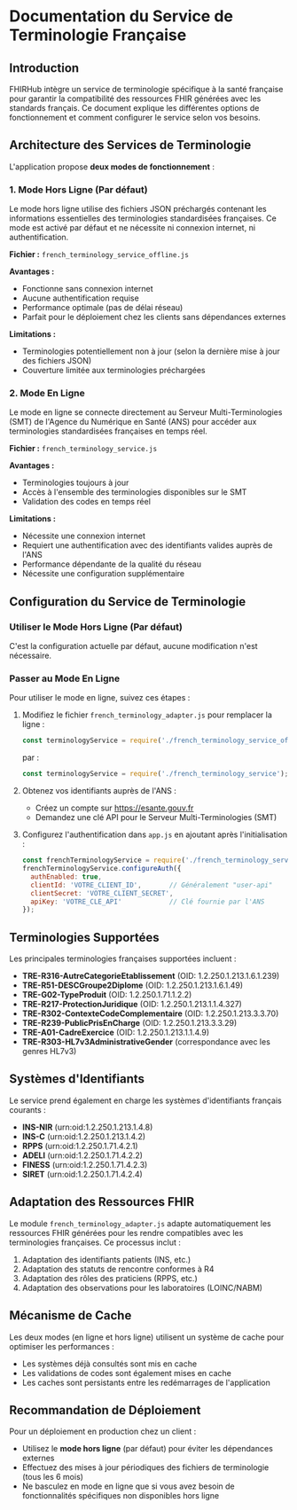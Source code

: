 # Documentation du Service de Terminologie Française

## Introduction

FHIRHub intègre un service de terminologie spécifique à la santé française pour garantir la compatibilité des ressources FHIR générées avec les standards français. Ce document explique les différentes options de fonctionnement et comment configurer le service selon vos besoins.

## Architecture des Services de Terminologie

L'application propose **deux modes de fonctionnement** :

### 1. Mode Hors Ligne (Par défaut)

Le mode hors ligne utilise des fichiers JSON préchargés contenant les informations essentielles des terminologies standardisées françaises. Ce mode est activé par défaut et ne nécessite ni connexion internet, ni authentification.

**Fichier :** `french_terminology_service_offline.js`

**Avantages :**
- Fonctionne sans connexion internet
- Aucune authentification requise
- Performance optimale (pas de délai réseau)
- Parfait pour le déploiement chez les clients sans dépendances externes

**Limitations :**
- Terminologies potentiellement non à jour (selon la dernière mise à jour des fichiers JSON)
- Couverture limitée aux terminologies préchargées

### 2. Mode En Ligne

Le mode en ligne se connecte directement au Serveur Multi-Terminologies (SMT) de l'Agence du Numérique en Santé (ANS) pour accéder aux terminologies standardisées françaises en temps réel.

**Fichier :** `french_terminology_service.js`

**Avantages :**
- Terminologies toujours à jour
- Accès à l'ensemble des terminologies disponibles sur le SMT
- Validation des codes en temps réel

**Limitations :**
- Nécessite une connexion internet
- Requiert une authentification avec des identifiants valides auprès de l'ANS
- Performance dépendante de la qualité du réseau
- Nécessite une configuration supplémentaire

## Configuration du Service de Terminologie

### Utiliser le Mode Hors Ligne (Par défaut)

C'est la configuration actuelle par défaut, aucune modification n'est nécessaire.

### Passer au Mode En Ligne

Pour utiliser le mode en ligne, suivez ces étapes :

1. Modifiez le fichier `french_terminology_adapter.js` pour remplacer la ligne :
   ```javascript
   const terminologyService = require('./french_terminology_service_offline');
   ```
   par :
   ```javascript
   const terminologyService = require('./french_terminology_service');
   ```

2. Obtenez vos identifiants auprès de l'ANS :
   - Créez un compte sur https://esante.gouv.fr
   - Demandez une clé API pour le Serveur Multi-Terminologies (SMT)

3. Configurez l'authentification dans `app.js` en ajoutant après l'initialisation :
   ```javascript
   const frenchTerminologyService = require('./french_terminology_service');
   frenchTerminologyService.configureAuth({
     authEnabled: true,
     clientId: 'VOTRE_CLIENT_ID',       // Généralement "user-api"
     clientSecret: 'VOTRE_CLIENT_SECRET', 
     apiKey: 'VOTRE_CLE_API'            // Clé fournie par l'ANS
   });
   ```

## Terminologies Supportées

Les principales terminologies françaises supportées incluent :

- **TRE-R316-AutreCategorieEtablissement** (OID: 1.2.250.1.213.1.6.1.239)
- **TRE-R51-DESCGroupe2Diplome** (OID: 1.2.250.1.213.1.6.1.49)
- **TRE-G02-TypeProduit** (OID: 1.2.250.1.71.1.2.2)
- **TRE-R217-ProtectionJuridique** (OID: 1.2.250.1.213.1.1.4.327)
- **TRE-R302-ContexteCodeComplementaire** (OID: 1.2.250.1.213.3.3.70)
- **TRE-R239-PublicPrisEnCharge** (OID: 1.2.250.1.213.3.3.29)
- **TRE-A01-CadreExercice** (OID: 1.2.250.1.213.1.1.4.9)
- **TRE-R303-HL7v3AdministrativeGender** (correspondance avec les genres HL7v3)

## Systèmes d'Identifiants

Le service prend également en charge les systèmes d'identifiants français courants :

- **INS-NIR** (urn:oid:1.2.250.1.213.1.4.8)
- **INS-C** (urn:oid:1.2.250.1.213.1.4.2)
- **RPPS** (urn:oid:1.2.250.1.71.4.2.1)
- **ADELI** (urn:oid:1.2.250.1.71.4.2.2)
- **FINESS** (urn:oid:1.2.250.1.71.4.2.3)
- **SIRET** (urn:oid:1.2.250.1.71.4.2.4)

## Adaptation des Ressources FHIR

Le module `french_terminology_adapter.js` adapte automatiquement les ressources FHIR générées pour les rendre compatibles avec les terminologies françaises. Ce processus inclut :

1. Adaptation des identifiants patients (INS, etc.)
2. Adaptation des statuts de rencontre conformes à R4
3. Adaptation des rôles des praticiens (RPPS, etc.)
4. Adaptation des observations pour les laboratoires (LOINC/NABM)

## Mécanisme de Cache

Les deux modes (en ligne et hors ligne) utilisent un système de cache pour optimiser les performances :

- Les systèmes déjà consultés sont mis en cache
- Les validations de codes sont également mises en cache
- Les caches sont persistants entre les redémarrages de l'application

## Recommandation de Déploiement

Pour un déploiement en production chez un client :
- Utilisez le **mode hors ligne** (par défaut) pour éviter les dépendances externes
- Effectuez des mises à jour périodiques des fichiers de terminologie (tous les 6 mois)
- Ne basculez en mode en ligne que si vous avez besoin de fonctionnalités spécifiques non disponibles hors ligne